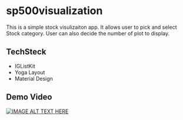 # sp500visualization

This is a simple stock visulizaiton app.
It allows user to pick and select Stock category.
User can also decide the number of plot to display.

## TechSteck
- IGListKit
- Yoga Layout
- Material Design

## Demo Video
[![IMAGE ALT TEXT HERE](https://img.youtube.com/vi/ekhqLi3vyqI/0.jpg)](https://www.youtube.com/watch?v=ekhqLi3vyqI)
